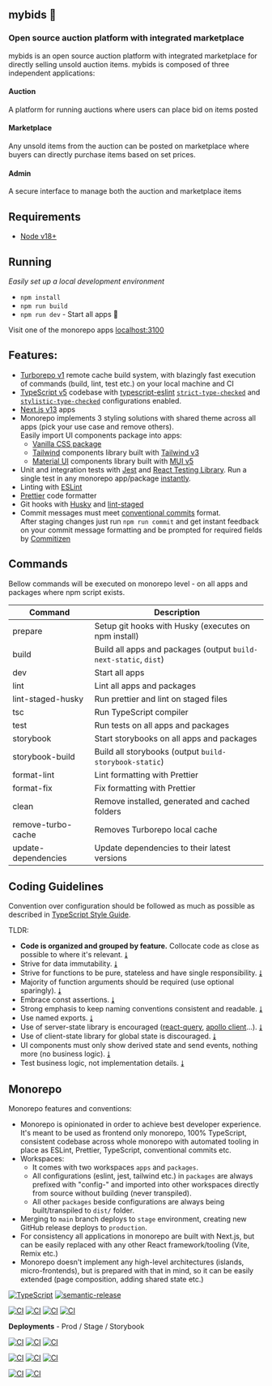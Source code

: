 ## mybids 🐥
### Open source auction platform with integrated marketplace</h2>

mybids is an open source auction platform with integrated marketplace for directly selling unsold auction items. mybids is composed of three independent applications:

#### Auction
A platform for running auctions where users can place bid on items posted

#### Marketplace
Any unsold items from the auction can be posted on marketplace where buyers can directly purchase items based on set prices.

#### Admin
A secure interface to manage both the auction and marketplace items

## Requirements

- [Node v18+](https://nodejs.org/)

## Running

_Easily set up a local development environment_

- `npm install`
- `npm run build`
- `npm run dev` - Start all apps 🚀

Visit one of the monorepo apps [localhost:3100](http://localhost:3100/)

## Features:

- [Turborepo v1](https://turborepo.org/) remote cache build system, with blazingly fast execution of commands (build, lint, test etc.) on your local machine and CI
- [TypeScript v5](https://github.com/microsoft/TypeScript) codebase with [typescript-eslint](https://github.com/typescript-eslint/typescript-eslint) [`strict-type-checked`](https://typescript-eslint.io/linting/configs/#strict-type-checked) and
  [`stylistic-type-checked`](https://typescript-eslint.io/linting/configs/#stylistic-type-checked) configurations enabled.
- [Next.js v13](https://github.com/vercel/next.js) apps
- Monorepo implements 3 styling solutions with shared theme across all apps (pick your use case and remove others).  
  Easily import UI components package into apps:
  - [Vanilla CSS package](https://github.com/mkosir/turborepo-boilerplate/tree/main/packages/ui)
  - [Tailwind](https://github.com/mkosir/turborepo-boilerplate/tree/main/packages/ui-tailwind) components library built with [Tailwind v3](https://tailwindcss.com/)
  - [Material UI](https://github.com/mkosir/turborepo-boilerplate/tree/main/packages/ui-mui) components library built with [MUI v5](https://mui.com/)
- Unit and integration tests with [Jest](https://github.com/facebook/jest) and [React Testing Library](https://github.com/testing-library/react-testing-library). Run a single test in any monorepo app/package [instantly](https://github.com/mkosir/typescript-style-guide/raw/main/misc/vscode-jest-runner.gif).
- Linting with [ESLint](https://eslint.org/)
- [Prettier](https://prettier.io/) code formatter
- Git hooks with [Husky](https://github.com/typicode/husky) and [lint-staged](https://github.com/okonet/lint-staged)
- Commit messages must meet [conventional commits](https://www.conventionalcommits.org/en/v1.0.0/) format.  
  After staging changes just run `npm run commit` and get instant feedback on your commit message formatting and be prompted for required fields by [Commitizen](https://github.com/commitizen/cz-cli)

## Commands

Bellow commands will be executed on monorepo level - on all apps and packages where npm script exists.

| Command             | Description                                                      |
| ------------------- | ---------------------------------------------------------------- |
| prepare             | Setup git hooks with Husky (executes on npm install)             |
| build               | Build all apps and packages (output `build-next-static`, `dist`) |
| dev                 | Start all apps                                                   |
| lint                | Lint all apps and packages                                       |
| lint-staged-husky   | Run prettier and lint on staged files                            |
| tsc                 | Run TypeScript compiler                                          |
| test                | Run tests on all apps and packages                               |
| storybook           | Start storybooks on all apps and packages                        |
| storybook-build     | Build all storybooks (output `build-storybook-static`)           |
| format-lint         | Lint formatting with Prettier                                    |
| format-fix          | Fix formatting with Prettier                                     |
| clean               | Remove installed, generated and cached folders                   |
| remove-turbo-cache  | Removes Turborepo local cache                                    |
| update-dependencies | Update dependencies to their latest versions                     |

## Coding Guidelines

Convention over configuration should be followed as much as possible as described in [TypeScript Style Guide](https://github.com/mkosir/typescript-style-guide).

TLDR:

- **Code is organized and grouped by feature.** Collocate code as close as possible to where it's relevant. [&#11107;](https://mkosir.github.io/typescript-style-guide/#code-collocation)
- Strive for data immutability. [&#11107;](https://mkosir.github.io/typescript-style-guide/#data-immutability)
- Strive for functions to be pure, stateless and have single responsibility. [&#11107;](https://mkosir.github.io/typescript-style-guide/#functions)
- Majority of function arguments should be required (use optional sparingly). [&#11107;](https://mkosir.github.io/typescript-style-guide/#required--optional-args)
- Embrace const assertions. [&#11107;](https://mkosir.github.io/typescript-style-guide/#const-assertion)
- Strong emphasis to keep naming conventions consistent and readable. [&#11107;](https://mkosir.github.io/typescript-style-guide/#naming-conventions)
- Use named exports. [&#11107;](https://mkosir.github.io/typescript-style-guide/#named-export)
- Use of server-state library is encouraged ([react-query](https://github.com/tanstack/query), [apollo client](https://github.com/apollographql/apollo-client)...). [&#11107;](https://mkosir.github.io/typescript-style-guide/#store--pass-data)
- Use of client-state library for global state is discouraged. [&#11107;](https://mkosir.github.io/typescript-style-guide/#store--pass-data)
- UI components must only show derived state and send events, nothing more (no business logic). [&#11107;](https://mkosir.github.io/typescript-style-guide/#component-types)
- Test business logic, not implementation details. [&#11107;](https://mkosir.github.io/typescript-style-guide/#what--how-to-test)

## Monorepo

Monorepo features and conventions:

- Monorepo is opinionated in order to achieve best developer experience. It's meant to be used as frontend only monorepo, 100% TypeScript, consistent codebase across whole monorepo with automated tooling in place as ESLint, Prettier, TypeScript, conventional commits etc.
- Workspaces:
  - It comes with two workspaces `apps` and `packages`.
  - All configurations (eslint, jest, tailwind etc.) in `packages` are always prefixed with "config-" and imported into other workspaces directly from source without building (never transpiled).
  - All other `packages` beside configurations are always being built/transpiled to `dist/` folder.
- Merging to `main` branch deploys to `stage` environment, creating new GitHub release deploys to `production`.
- For consistency all applications in monorepo are built with Next.js, but can be easily replaced with any other React framework/tooling (Vite, Remix etc.)
- Monorepo doesn't implement any high-level architectures (islands, micro-frontends), but is prepared with that in mind, so it can be easily extended (page composition, adding shared state etc.)

[typescript-badge]: https://badges.frapsoft.com/typescript/code/typescript.svg?v=101
[typescript-url]: https://github.com/microsoft/TypeScript
[semantic-badge]: https://img.shields.io/badge/%20%20%F0%9F%93%A6%F0%9F%9A%80-semantic--release-e10079.svg
[semantic-url]: https://github.com/semantic-release/semantic-release
[build-badge]: https://github.com/mkosir/turborepo-boilerplate/actions/workflows/build.yml/badge.svg
[build-url]: https://github.com/mkosir/turborepo-boilerplate/actions/workflows/build.yml
[lint-badge]: https://github.com/mkosir/turborepo-boilerplate/actions/workflows/lint.yml/badge.svg
[lint-url]: https://github.com/mkosir/turborepo-boilerplate/actions/workflows/lint.yml
[tsc-badge]: https://github.com/mkosir/turborepo-boilerplate/actions/workflows/tsc.yml/badge.svg
[tsc-url]: https://github.com/mkosir/turborepo-boilerplate/actions/workflows/tsc.yml
[test-badge]: https://github.com/mkosir/turborepo-boilerplate/actions/workflows/test.yml/badge.svg
[test-url]: https://github.com/mkosir/turborepo-boilerplate/actions/workflows/test.yml

<!-- Deployments  App -->

[deploy-app-prod-badge]: https://img.shields.io/badge/App-prod-blue?logo=netlify&logoColor=white
[deploy-app-prod-url]: https://turbo-app-prod.netlify.app/
[deploy-app-stage-badge]: https://img.shields.io/badge/App-stage-blue?logo=netlify&logoColor=white
[deploy-app-stage-url]: https://turbo-app-stage.netlify.app/
[deploy-app-storybook-badge]: https://img.shields.io/badge/App-storybook-blue?logo=storybook&logoColor=white
[deploy-app-storybook-url]: https://turbo-app-storybook.netlify.app/

<!-- Deployments  Website -->

[deploy-website-prod-badge]: https://img.shields.io/badge/Website-prod-blue?logo=netlify&logoColor=white
[deploy-website-prod-url]: https://turbo-website-prod.netlify.app/
[deploy-website-stage-badge]: https://img.shields.io/badge/Website-stage-blue?logo=netlify&logoColor=white
[deploy-website-stage-url]: https://turbo-website-stage.netlify.app/
[deploy-website-storybook-badge]: https://img.shields.io/badge/Website-storybook-blue?logo=storybook&logoColor=white
[deploy-website-storybook-url]: https://turbo-website-storybook.netlify.app/

<!-- Deployments  UI -->

[deploy-ui-prod-badge]: https://img.shields.io/badge/UI%20(shared%20lib)-prod-blue?logo=storybook&logoColor=white
[deploy-ui-prod-url]: https://turbo-ui-prod.netlify.app/
[deploy-ui-stage-badge]: https://img.shields.io/badge/UI%20(shared%20lib)-stage-blue?logo=storybook&logoColor=white
[deploy-ui-stage-url]: https://turbo-ui-stage.netlify.app/

[![TypeScript][typescript-badge]][typescript-url]
[![semantic-release][semantic-badge]][semantic-url]

[![CI][build-badge]][build-url]
[![CI][lint-badge]][lint-url]
[![CI][tsc-badge]][tsc-url]
[![CI][test-badge]][test-url]

**Deployments** - Prod / Stage / Storybook

[![CI][deploy-app-prod-badge]][deploy-app-prod-url]
[![CI][deploy-app-stage-badge]][deploy-app-stage-url]
[![CI][deploy-app-storybook-badge]][deploy-app-storybook-url]

[![CI][deploy-website-prod-badge]][deploy-website-prod-url]
[![CI][deploy-website-stage-badge]][deploy-website-stage-url]
[![CI][deploy-website-storybook-badge]][deploy-website-storybook-url]

[![CI][deploy-ui-prod-badge]][deploy-ui-prod-url]
[![CI][deploy-ui-stage-badge]][deploy-ui-stage-url]
